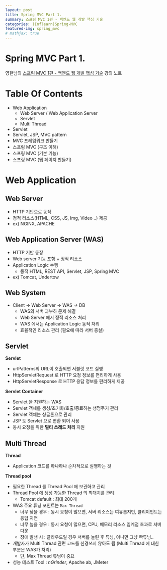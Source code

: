 ```yaml
---
layout: post
title: Spring MVC Part 1.
summary: 스프링 MVC 1편 - 백엔드 웹 개발 핵심 기술
categories: (Inflearn)Spring-MVC
featured-img: spring_mvc
# mathjax: true
---
```


# Spring MVC Part 1.

영한님의 [스프링 MVC 1편 - 백엔드 웹 개발 핵심 기술](https://www.inflearn.com/course/%EC%8A%A4%ED%94%84%EB%A7%81-mvc-1/dashboard) 강의 노트

# Table Of Contents

- Web Application
  - Web Server / Web Application Server
  - Servlet
  - Multi Thread
- Servlet
- Servlet, JSP, MVC pattern
- MVC 프레임워크 만들기
- 스프링 MVC (구조 이해)
- 스프링 MVC (기본 기능)
- 스프링 MVC (웹 페이지 만들기)

# Web Application

## Web Server

- HTTP 기반으로 동작
- 정적 리소스(HTML, CSS, JS, Img, Video ..) 제공
- ex) NGINX, APACHE

## Web Application Server (WAS)

- HTTP 기반 동장
- Web server 기능 포함 + 정적 리소스
- Application Logic 수행
  - 동적 HTML, REST API, Servlet, JSP, Spring MVC
- ex) Tomcat, Undertow

## Web System

- Client -> Web Server -> WAS -> DB
  - WAS의 서버 과부하 문제 해결
  - Web Server 에서 정적 리소스 처리
  - WAS 에서는 Application Logic 동적 처리
  - 효율적인 리소스 관리 (필요에 따라 서버 증설)

## Servlet

**Servlet**

- urlPatterns의 URL이 호출되면 서블릿 코드 실행
- HttpServletRequest 로 HTTP 요청 정보를 편리하게 사용
- HttpServletResponse 로 HTTP 응답 정보를 편리하게 제공

**Servlet Container**

- Servlet 을 지원하는 WAS
- Servlet 객체를 생성/초기화/호출/종료하는 생명주기 관리
- Servlet 객체는 싱글톤으로 관리
- JSP 도 Servlet 으로 변환 되어 사용
- 동시 요청을 위한 **멀티 쓰레드 처리** 지원

## Multi Thread

**Thread**

- Application 코드를 하나하나 순차적으로 실행하는 것

**Thread pool**

- 필요한 Thread 를 Thread Pool 에 보관하고 관리
- Thread Pool 에 생성 가능한 Thread 의 최대치를 관리
  - Tomcat default : 최대 200개
- WAS 주요 튜닝 포인트는 `Max Thread`
  - 너무 낮을 경우 : 동시 요청이 많으면, 서버 리소스는 여유롭지만, 클리이언트는 응답 지연
  - 너무 높을 경우 : 동시 요청이 많으면, CPU, 메모리 리소스 임계점 초과로 서버 다운
  - 장애 발생 시 : 클라우드일 경우 서버를 늘린 후 튜닝, 아니면 그냥 빡튜닝..
- 개발자가 Multi Thread 관련 코드를 신경쓰지 않아도 됨 (Multi Thread 에 대한 부분은 WAS가 처리)
  - 단, Max Thread 튜닝이 중요
- 성능 테스트 Tool : <i>nGrinder</i>, Apache ab, JMeter
